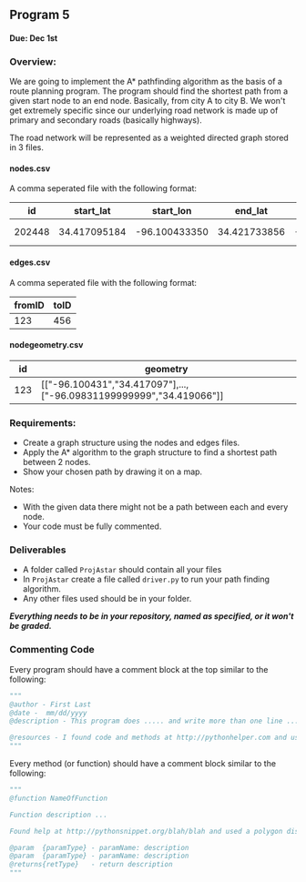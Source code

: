 ## Program 5
#### Due: Dec 1st 

### Overview:

We are going to implement the A* pathfinding algorithm as the basis of a route planning program. The program should find the shortest path from a given start node to an end node. Basically, from city A to city B. We won't get extremely specific since our underlying road network is made up of primary and secondary roads (basically highways).

The road network will be represented as a weighted directed graph stored in 3 files.

#### nodes.csv

A comma seperated file with the following format:

| id | start_lat | start_lon | end_lat | end_lon | rttype | mtfcc | fullname | state | contiguous_us | distance |
|-----|----------|-----------|---------|---------|--------|-------|----------|-------|---------------|----------|
| 202448 | 34.417095184 |-96.100433350| 34.421733856| -96.094802856| M |S1200| N 69 Hwy  | OK| Y |222.69 |

#### edges.csv

A comma seperated file with the following format:

| fromID | toID |
|--------|------|
|   123  |   456|


#### nodegeometry.csv

| id | geometry |
|--------|------|
|   123  | [["-96.100431","34.417097"],...,["-96.09831199999999","34.419066"]]|


### Requirements:
- Create a graph structure using the nodes and edges files. 
- Apply the A* algorithm to the graph structure to find a shortest path between 2 nodes. 
- Show your chosen path by drawing it on a map. 

Notes:
- With the given data there might not be a path between each and every node.
- Your code must be fully commented.



### Deliverables

- A folder called `ProjAstar` should contain all your files
- In `ProjAstar` create a file called `driver.py` to run your path finding algorithm. 
- Any other files used should be in your folder.


***Everything needs to be in your repository, named as specified, or it won't be graded.***


### Commenting Code
Every program should have a comment block at the top similar to the following:

```python
"""
@author - First Last
@date -  mm/dd/yyyy
@description - This program does ..... and write more than one line ..... 

@resources - I found code and methods at http://pythonhelper.com and used some polygon code.
"""
```

Every method (or function) should have a comment block similar to the following:

```python
"""
@function NameOfFunction 

Function description ...

Found help at http://pythonsnippet.org/blah/blah and used a polygon distance function

@param  {paramType} - paramName: description
@param  {paramType} - paramName: description
@returns{retType}   - return description
"""
```
